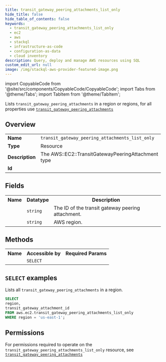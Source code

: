 ```yaml
---
title: transit_gateway_peering_attachments_list_only
hide_title: false
hide_table_of_contents: false
keywords:
  - transit_gateway_peering_attachments_list_only
  - ec2
  - aws
  - stackql
  - infrastructure-as-code
  - configuration-as-data
  - cloud inventory
description: Query, deploy and manage AWS resources using SQL
custom_edit_url: null
image: /img/stackql-aws-provider-featured-image.png
---
```


import CopyableCode from '@site/src/components/CopyableCode/CopyableCode';
import Tabs from '@theme/Tabs';
import TabItem from '@theme/TabItem';

Lists <code>transit_gateway_peering_attachments</code> in a region or regions, for all properties use <a href="/services/serviceName/transit_gateway_peering_attachments/"><code>transit_gateway_peering_attachments</code></a>

## Overview
<table>
<tbody>
<tr><td><b>Name</b></td><td><code>transit_gateway_peering_attachments_list_only</code></td></tr>
<tr><td><b>Type</b></td><td>Resource</td></tr>
<tr><td><b>Description</b></td><td>The AWS::EC2::TransitGatewayPeeringAttachment type</td></tr>
<tr><td><b>Id</b></td><td><CopyableCode code="aws.ec2.transit_gateway_peering_attachments_list_only" /></td></tr>
</tbody>
</table>

## Fields
<table>
<tbody>
<tr><th>Name</th><th>Datatype</th><th>Description</th></tr><tr><td><CopyableCode code="transit_gateway_attachment_id" /></td><td><code>string</code></td><td>The ID of the transit gateway peering attachment.</td></tr>
<tr><td><CopyableCode code="region" /></td><td><code>string</code></td><td>AWS region.</td></tr>
</tbody>
</table>

## Methods

<table>
<tbody>
  <tr>
    <th>Name</th>
    <th>Accessible by</th>
    <th>Required Params</th>
  </tr>
  <tr>
    <td><CopyableCode code="list_resources" /></td>
    <td><code>SELECT</code></td>
    <td><CopyableCode code="region" /></td>
  </tr>
</tbody>
</table>

## `SELECT` examples
Lists all <code>transit_gateway_peering_attachments</code> in a region.
```sql
SELECT
region,
transit_gateway_attachment_id
FROM aws.ec2.transit_gateway_peering_attachments_list_only
WHERE region = 'us-east-1';
```


## Permissions

For permissions required to operate on the <code>transit_gateway_peering_attachments_list_only</code> resource, see <a href="/services/ec2/transit_gateway_peering_attachments/#permissions"><code>transit_gateway_peering_attachments</code></a>

